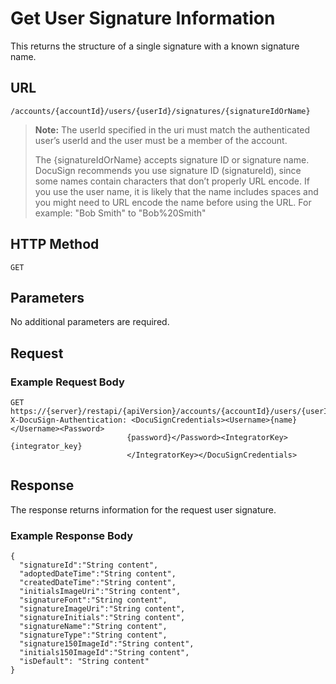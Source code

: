 # Get User Signature Information

This returns the structure of a single signature with a known signature name.

## URL

    /accounts/{accountId}/users/{userId}/signatures/{signatureIdOrName}

>**Note:** The userId specified in the uri must match the authenticated user’s userId and the user must be a member of the account.
> 
> The {signatureIdOrName} accepts signature ID or signature name. DocuSign recommends you use signature ID (signatureId), since some names contain characters that don’t properly URL encode. If you use the user name, it is likely that the name includes spaces and you might need to URL encode the name before using the URL. For example: "Bob Smith" to "Bob%20Smith"

## HTTP Method

    GET

## Parameters

No additional parameters are required.

## Request

### Example Request Body

    GET https://{server}/restapi/{apiVersion}/accounts/{accountId}/users/{userId}/signatures/{signatureIdOrName}
    X-DocuSign-Authentication: <DocuSignCredentials><Username>{name}</Username><Password>
                              {password}</Password><IntegratorKey>{integrator_key}
                              </IntegratorKey></DocuSignCredentials>

## Response

The response returns information for the request user signature.

### Example Response Body

    {
      "signatureId":"String content",
      "adoptedDateTime":"String content",
      "createdDateTime":"String content",
      "initialsImageUri":"String content",
      "signatureFont":"String content",
      "signatureImageUri":"String content",
      "signatureInitials":"String content",
      "signatureName":"String content",
      "signatureType":"String content",
      "signature150ImageId":"String content",
      "initials150ImageId":"String content",
      "isDefault": "String content"
    }
